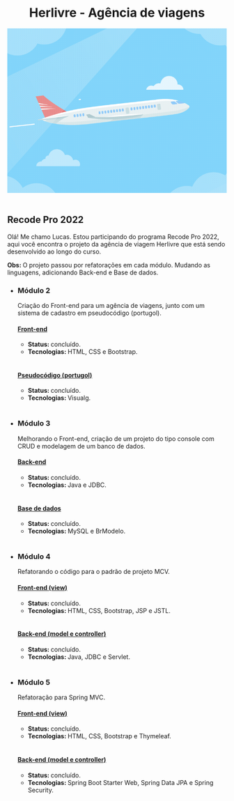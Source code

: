 <div align="center">
    <h1>Herlivre - Agência de viagens</h1>
    <img src="avião-viagem.gif" alt="Um avião voando" />
</div>
<br />
<h2>Recode Pro 2022</h2>
<p>Olá! Me chamo Lucas. Estou participando do programa Recode Pro 2022, aqui você encontra o projeto da agência de viagem Herlivre que está sendo desenvolvido ao longo do curso.</p>

<p><b>Obs: </b>O projeto passou por refatorações em cada módulo. Mudando as linguagens, adicionando Back-end e Base de dados.</p>

<ul>
    <li>
        <h3> Módulo 2</h3>
        <p>Criação do Front-end para um agência de viagens, junto com um sistema de cadastro em pseudocódigo (portugol).</p>
        <h4><u>Front-end</u></h4>
        <ul>
            <li><b>Status: </b>concluído.</li>
            <li><b>Tecnologias: </b>HTML, CSS e Bootstrap.</li>
        </ul>
        <br />
        <h4><u>Pseudocódigo (portugol)</u></h4>
        <ul>
            <li><b>Status: </b>concluído.</li>
            <li><b>Tecnologias: </b>Visualg.</li>
        </ul>
    </li>
    <br />
    <li>
        <h3>Módulo 3</h3>
        <p>Melhorando o Front-end, criação de um projeto do tipo console com CRUD e modelagem de um banco de dados.</p>
        <h4><u>Back-end</u></h4>
        <ul>
            <li><b>Status: </b>concluído.</li>   
            <li><b>Tecnologias: </b>Java e JDBC.</li>
        </ul>
        <br />
        <h4><u>Base de dados</u></h4>
        <ul>
            <li><b>Status: </b>concluído.</li>
            <li><b>Tecnologias: </b>MySQL e BrModelo.</li>
        </ul>
    </li>
    <br />
    <li>
        <h3>Módulo 4</h3>
        <p>Refatorando o código para o padrão de projeto MCV.</p>
        <h4><u>Front-end (view)</u></h4>
        <ul>
            <li><b>Status: </b>concluído.</li>
            <li><b>Tecnologias: </b>HTML, CSS, Bootstrap, JSP e JSTL.</li>
        </ul>
        <br />
        <h4><u>Back-end (model e controller)</u></h4>
        <ul>
            <li><b>Status: </b>concluído.</li>
            <li><b>Tecnologias: </b>Java, JDBC e Servlet.</li>
        </ul>
    </li>
    <br />
    <li>
        <h3>Módulo 5</h3>
        <p>Refatoração para Spring MVC.</p>
        <h4><u>Front-end (view)</u></h4>
        <ul>
            <li><b>Status: </b>concluído.</li>
            <li><b>Tecnologias: </b>HTML, CSS, Bootstrap e Thymeleaf.</li>
        </ul>
        <br />
        <h4><u>Back-end (model e controller)</u></h4>
        <ul>
            <li><b>Status: </b>concluído.</li>
            <li><b>Tecnologias: </b>Spring Boot Starter Web, Spring Data JPA e Spring Security.</li>
        </ul>
    </li>
</ul>
